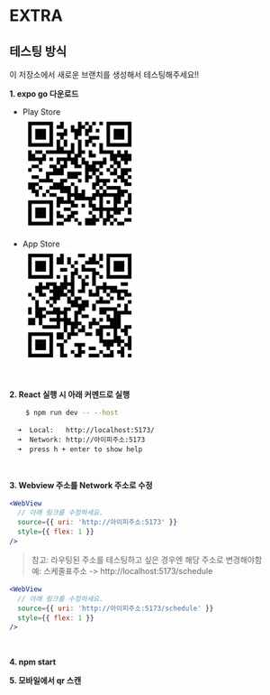 # EXTRA

## 테스팅 방식

이 저장소에서 새로운 브랜치를 생성해서 테스팅해주세요!!

**1. expo go 다운로드**

- Play Store <br/>
  <img src="/assets/develop/play_store.png" width="200" height="200">

- App Store <br/>
  <img src="/assets/develop/app_store.png" width="200" height="200">

<br/>

**2. React 실행 시 아래 커멘드로 실행**

```bash
    $ npm run dev -- --host
```

```bash
  ➜  Local:   http://localhost:5173/
  ➜  Network: http://아이피주소:5173
  ➜  press h + enter to show help
```

<br/>

**3. Webview 주소를 Network 주소로 수정**

```jsx
<WebView
  // 아래 링크를 수정하세요.
  source={{ uri: 'http://아이피주소:5173' }}
  style={{ flex: 1 }}
/>
```

> 참고: 라우팅된 주소를 테스팅하고 싶은 경우엔 해당 주소로 변경해야함<br/>
> 예: 스케줄표주소 -> http://localhost:5173/schedule

```jsx
<WebView
  // 아래 링크를 수정하세요.
  source={{ uri: 'http://아이피주소:5173/schedule' }}
  style={{ flex: 1 }}
/>
```

<br/>

**4. npm start**

**5. 모바일에서 qr 스캔**
